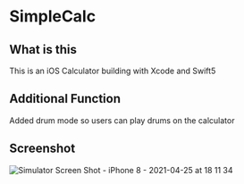 # SimpleCalc

## What is this
This is an iOS Calculator building with Xcode and Swift5

## Additional Function
Added drum mode so users can play drums on the calculator 

## Screenshot
![Simulator Screen Shot - iPhone 8 - 2021-04-25 at 18 11 34](https://user-images.githubusercontent.com/43231465/115989615-cbcf6480-a5f1-11eb-8fe2-ca1aea7f4504.png)
